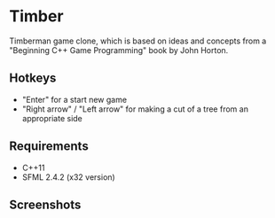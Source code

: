 # Timber
Timberman game clone, which is based on ideas and concepts from a "Beginning C++ Game Programming" book by John Horton.

Hotkeys
--------
- "Enter" for a start new game
- "Right arrow" / "Left arrow" for making a cut of a tree from an appropriate side

Requirements
------------
- C++11
- SFML 2.4.2 (x32 version)

Screenshots
-----------
<p align="center">
  <img src=""/>
</p>

